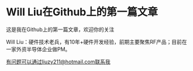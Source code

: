 # Will Liu在Github上的第一篇文章

这是我在Github上的第一篇文章，欢迎你的关注

Will Liu：硬件技术老兵，有10年+硬件开发经验，前期主要聚焦RF产品；目前在一家外资半导体企业做PM。

有问题可以通过liuzy211@hotmail.com联系我